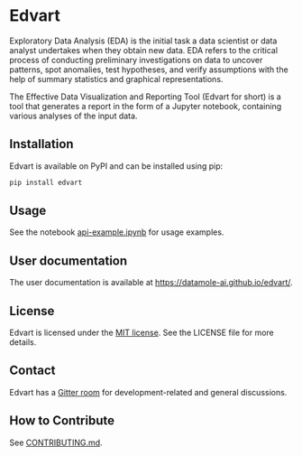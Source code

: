 # Edvart

Exploratory Data Analysis (EDA) is the initial task a data scientist or data
analyst undertakes when they obtain new data. EDA refers to the critical
process of conducting preliminary investigations on data to uncover patterns,
spot anomalies, test hypotheses, and verify assumptions with the help of
summary statistics and graphical representations.

The Effective Data Visualization and Reporting Tool (Edvart for short) is a
tool that generates a report in the form of a Jupyter notebook, containing
various analyses of the input data.

## Installation

Edvart is available on PyPI and can be installed using pip:

```bash
pip install edvart
```

## Usage

See the notebook
[api-example.ipynb](https://nbviewer.org/github/datamole-ai/edvart/blob/main/api-example.ipynb)
for usage examples.

## User documentation

The user documentation is available at https://datamole-ai.github.io/edvart/.

## License

Edvart is licensed under the [MIT
license](https://opensource.org/license/mit/). See the LICENSE file for more
details.

## Contact
Edvart has a [Gitter room](https://app.gitter.im/#/room/#edvart:gitter.im)
for development-related and general discussions.

## How to Contribute

See [CONTRIBUTING.md](CONTRIBUTING.md).

